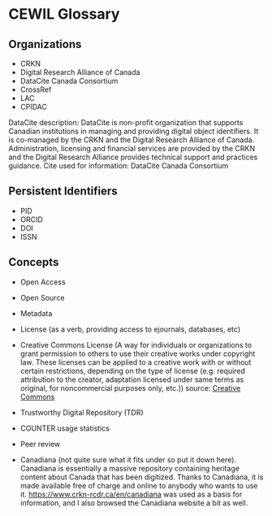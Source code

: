 # CEWIL Glossary


## Organizations

- CRKN
- Digital Research Alliance of Canada
- DataCite Canada Consortium
- CrossRef
- LAC
- CPIDAC

DataCite description:
DataCite is non-profit organization that supports Canadian institutions in managing and providing digital object identifiers. It is co-managed by the CRKN and the Digital Research Alliance of Canada. Administration, licensing and financial services are provided by the CRKN and the Digital Research Alliance provides technical support and practices guidance.
Cite used for information: DataCite Canada Consortium

## Persistent Identifiers

- PID
- ORCID
- DOI
- ISSN

## Concepts

- Open Access
- Open Source
- Metadata
- License (as a verb, providing access to ejournals, databases, etc)
- Creative Commons License (A way for individuals or organizations to grant permission to others to use their creative works under copyright law. These licenses can be applied to a creative work with or without certain restrictions, depending on the type of license (e.g. required attribution to the creator, adaptation licensed under same terms as original, for noncommercial purposes only, etc.)) source: [Creative Commons](https://creativecommons.org/share-your-work/cclicenses/)
- Trustworthy Digital Repository (TDR)
- COUNTER usage statistics
- Peer review

- Canadiana (not quite sure what it fits under so put it down here). Canadiana is essentially a massive repository containing heritage content about Canada that has been digitized. Thanks to Canadiana, it is made available free of charge and online to anybody who wants to use it. https://www.crkn-rcdr.ca/en/canadiana was used as a basis for information, and I also browsed the Canadiana website a bit as well.